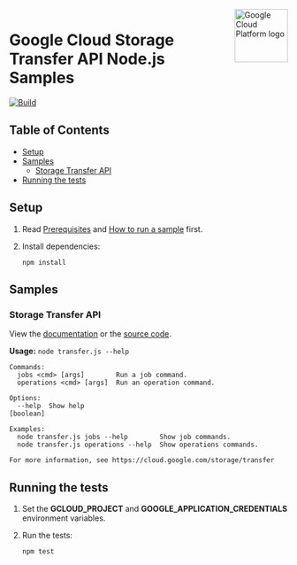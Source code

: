<img src="https://avatars2.githubusercontent.com/u/2810941?v=3&s=96" alt="Google Cloud Platform logo" title="Google Cloud Platform" align="right" height="96" width="96"/>

# Google Cloud Storage Transfer API Node.js Samples

[![Build](https://storage.googleapis.com/cloud-docs-samples-badges/GoogleCloudPlatform/nodejs-docs-samples/nodejs-docs-samples-storage-transfer.svg)]()

## Table of Contents

* [Setup](#setup)
* [Samples](#samples)
  * [Storage Transfer API](#storage-transfer-api)
* [Running the tests](#running-the-tests)

## Setup

1.  Read [Prerequisites][prereq] and [How to run a sample][run] first.
1.  Install dependencies:

        npm install


[prereq]: ../README.md#prerequisites
[run]: ../README.md#how-to-run-a-sample

## Samples

### Storage Transfer API

View the [documentation][transfer_0_docs] or the [source code][transfer_0_code].

__Usage:__ `node transfer.js --help`

```
Commands:
  jobs <cmd> [args]        Run a job command.
  operations <cmd> [args]  Run an operation command.

Options:
  --help  Show help                                                                        [boolean]

Examples:
  node transfer.js jobs --help        Show job commands.
  node transfer.js operations --help  Show operations commands.

For more information, see https://cloud.google.com/storage/transfer
```

[transfer_0_docs]: https://cloud.google.com/storage/transfer
[transfer_0_code]: transfer.js

## Running the tests

1.  Set the **GCLOUD_PROJECT** and **GOOGLE_APPLICATION_CREDENTIALS** environment variables.

1.  Run the tests:

        npm test